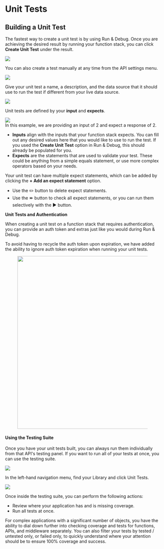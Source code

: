 # Unit Tests

## Building a Unit Test <a href="#building-a-unit-test" id="building-a-unit-test"></a>

The fastest way to create a unit test is by using Run & Debug. Once you are achieving the desired result by running your function stack, you can click **Create Unit Test** under the result.

![](https://docs.xano.com/~gitbook/image?url=https%3A%2F%2F3176331816-files.gitbook.io%2F%7E%2Ffiles%2Fv0%2Fb%2Fgitbook-x-prod.appspot.com%2Fo%2Fspaces%252F-M8Si5XvG2QHSLi9JcVY%252Fuploads%252Fd8QAuFky4jq4QY7Zo4Yo%252FCleanShot%25202024-09-10%2520at%252005.43.27.png%3Falt%3Dmedia%26token%3D95ee6f57-7435-474c-8523-fcae5b6786c4\&width=768\&dpr=4\&quality=100\&sign=2592b5d\&sv=2)

You can also create a test manually at any time from the API settings menu.

![](https://docs.xano.com/~gitbook/image?url=https%3A%2F%2F3176331816-files.gitbook.io%2F%7E%2Ffiles%2Fv0%2Fb%2Fgitbook-x-prod.appspot.com%2Fo%2Fspaces%252F-M8Si5XvG2QHSLi9JcVY%252Fuploads%252FS5kzPGf5ZnoN0sjpMJ7U%252FCleanShot%25202024-09-10%2520at%252005.45.03.png%3Falt%3Dmedia%26token%3D0e22606a-9210-49b3-a056-9acaf6cbde15\&width=768\&dpr=4\&quality=100\&sign=74b24706\&sv=2)

Give your unit test a name, a description, and the data source that it should use to run the test if different from your live data source.

![](https://docs.xano.com/~gitbook/image?url=https%3A%2F%2F3176331816-files.gitbook.io%2F%7E%2Ffiles%2Fv0%2Fb%2Fgitbook-x-prod.appspot.com%2Fo%2Fspaces%252F-M8Si5XvG2QHSLi9JcVY%252Fuploads%252FR2ZeXoqGWgAZt4FAW7Z5%252FCleanShot%25202024-09-10%2520at%252005.46.54.png%3Falt%3Dmedia%26token%3Dfdd3d0d1-42b3-4a9d-8071-371b44ee25f3\&width=768\&dpr=4\&quality=100\&sign=5d27e382\&sv=2)

Unit tests are defined by your **input** and **expects**.

![](https://docs.xano.com/~gitbook/image?url=https%3A%2F%2F3176331816-files.gitbook.io%2F%7E%2Ffiles%2Fv0%2Fb%2Fgitbook-x-prod.appspot.com%2Fo%2Fspaces%252F-M8Si5XvG2QHSLi9JcVY%252Fuploads%252FDpSj6I1BNxCUmNH8Eze3%252FCleanShot%25202024-09-10%2520at%252005.47.50.png%3Falt%3Dmedia%26token%3D17b8d548-f3bf-447a-8918-e55a05623c7a\&width=768\&dpr=4\&quality=100\&sign=2421b858\&sv=2)\
In this example, we are providing an input of 2 and expect a response of 2.

* **Inputs** align with the inputs that your function stack expects. You can fill out any desired values here that you would like to use to run the test. If you used the **Create Unit Test** option in Run & Debug, this should already be populated for you.
* **Expects** are the statements that are used to validate your test. These could be anything from a simple equals statement, or use more complex operators based on your needs.

Your unit test can have multiple expect statements, which can be added by clicking the **+ Add an expect statement** option.

* Use the ✏️ button to delete expect statements.
* Use the ⏩ button to check all expect statements, or you can run them selectively with the ▶️ button.

**Unit Tests and Authentication**

When creating a unit test on a function stack that requires authentication, you can provide an auth token and extras just like you would during Run & Debug.

To avoid having to recycle the auth token upon expiration, we have added the ability to ignore auth token expiration when running your unit tests.

<div align="left"><figure><img src="https://docs.xano.com/~gitbook/image?url=https%3A%2F%2F3176331816-files.gitbook.io%2F%7E%2Ffiles%2Fv0%2Fb%2Fgitbook-x-prod.appspot.com%2Fo%2Fspaces%252F-M8Si5XvG2QHSLi9JcVY%252Fuploads%252FVlwgA1OeFRRlyELKkOAM%252FCleanShot%25202024-09-13%2520at%252017.59.04.png%3Falt%3Dmedia%26token%3Dae65562c-1ec5-4562-af16-ea3b1cd03daa&#x26;width=768&#x26;dpr=4&#x26;quality=100&#x26;sign=7149fa6d&#x26;sv=2" alt="" width="563"><figcaption></figcaption></figure></div>

#### Using the Testing Suite <a href="#using-the-testing-suite" id="using-the-testing-suite"></a>

Once you have your unit tests built, you can always run them individually from that API's testing panel. If you want to run all of your tests at once, you can use the testing suite.

![](https://docs.xano.com/~gitbook/image?url=https%3A%2F%2F3176331816-files.gitbook.io%2F%7E%2Ffiles%2Fv0%2Fb%2Fgitbook-x-prod.appspot.com%2Fo%2Fspaces%252F-M8Si5XvG2QHSLi9JcVY%252Fuploads%252FZSGA72ssP4eS8ip6QsdU%252FCleanShot%25202024-09-10%2520at%252005.53.13.png%3Falt%3Dmedia%26token%3D998ccc77-677a-480d-bde3-c237ab552f6f\&width=768\&dpr=4\&quality=100\&sign=b9784734\&sv=2)

In the left-hand navigation menu, find your Library and click Unit Tests.

![](https://docs.xano.com/~gitbook/image?url=https%3A%2F%2F3176331816-files.gitbook.io%2F%7E%2Ffiles%2Fv0%2Fb%2Fgitbook-x-prod.appspot.com%2Fo%2Fspaces%252F-M8Si5XvG2QHSLi9JcVY%252Fuploads%252Fp8td4VX4PZFmyKfpu9cR%252FCleanShot%25202024-09-10%2520at%252005.54.27.png%3Falt%3Dmedia%26token%3D2ec24698-4491-4297-9b5f-44959c357372\&width=768\&dpr=4\&quality=100\&sign=493ca6ae\&sv=2)

Once inside the testing suite, you can perform the following actions:

* Review where your application has and is missing coverage.
* Run all tests at once.

For complex applications with a significant number of objects, you have the ability to dial down further into checking coverage and tests for functions, APIs, and middleware separately. You can also filter your tests by tested / untested only, or failed only, to quickly understand where your attention should be to ensure 100% coverage and success.
